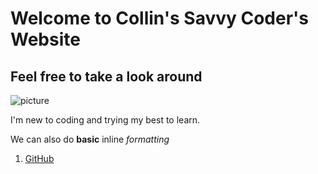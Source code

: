 # Welcome to Collin's Savvy Coder's Website
## Feel free to take a look around

![picture](https://pet-uploads.adoptapet.com/b/3/9/98141772.jpg)

I'm new to coding and trying my best to learn.

We can also do __basic__ inline _formatting_

1. [GitHub](https://github.com/ScottTaylorC)
